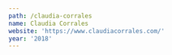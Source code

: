 ```yaml
---
path: /claudia-corrales
name: Claudia Corrales
website: 'https://www.claudiacorrales.com/'
year: '2018'
---
```

